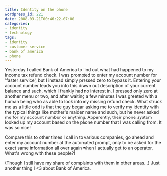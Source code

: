 ```yaml
---
title: Identity on the phone
wordpress_id: 221
date: 2008-03-21T00:46:22-07:00
categories:
- identity
- technology
tags:
- identity
- customer service
- bank of america
- phone
---
```

Yesterday I called Bank of America to find out what had happened to my income tax refund check.  I was prompted to enter
my account number for 'faster service', but I instead simply pressed zero to bypass it.  Entering your account number
leads you into this drawn out description of your current balance and such, which I frankly had no interest in.  I
pressed only zero at another menu or two, and after waiting a few minutes I was greeted with a human being who as able
to look into my missing refund check.  What struck me as a little odd is that the guy began asking me to verify my
identity with the typical things like mother's maiden name and such, but he never asked me for my account number or
anything.  Apparently, their phone system looked up my account based on the phone number that I was calling from.  It
was so nice!

Compare this to other times I call in to various companies, go ahead and enter my account number at the automated
prompt, only to be asked for the exact same information all over again when I actually get to an operator.  What's wrong
with these people?!

(Though I still have my share of complaints with them in other areas...) Just another thing I <3 about Bank of America.
